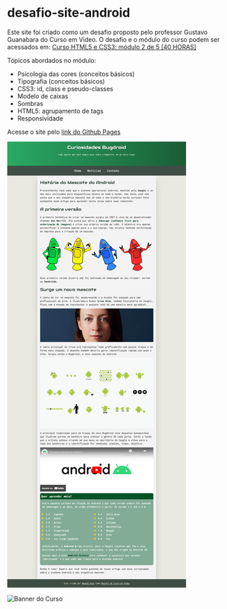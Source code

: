 # desafio-site-android
Este site foi criado como um desafio proposto pelo professor Gustavo Guanabara do Curso em Video.
O desafio e o módulo do curso podem ser acessados em: [Curso HTML5 e CSS3: módulo 2 de 5 [40 HORAS]](https://www.cursoemvideo.com/curso/curso-html5-e-css3-modulo-2-de-5-40-horas/)

Tópicos abordados no módulo:

- Psicologia das cores (conceitos básicos)
- Tipografia (conceitos básicos)
- CSS3: id, class e pseudo-classes
- Modelo de caixas
- Sombras
- HTML5: agrupamento de tags
- Responsividade

Acesse o site pelo [link do Github Pages](https://ogiratech.github.io/desafio-site-android/)

![Print inteiro do Site](/imagens/Screenshot%202022-11-18%20at%2018-04-43.png)

![Banner do Curso](https://scontent.fplu17-1.fna.fbcdn.net/v/t1.6435-9/82068026_2666905313378773_5446343737661718528_n.png?_nc_cat=107&ccb=1-7&_nc_sid=dd9801&_nc_ohc=b17x2g_aeKcAX9vKyxz&_nc_ht=scontent.fplu17-1.fna&oh=00_AfD2sHtLSiOohy3u73QfWo9jxVozedT6uyCnx1psPgD62g&oe=639EE7BB)

